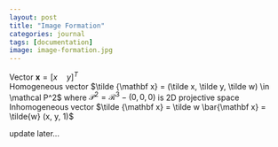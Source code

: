 ```yaml
---
layout: post
title: "Image Formation"
categories: journal
tags: [documentation]
image: image-formation.jpg
---
```


Vector $\mathbf x=[x\quad y]^T$  
Homogeneous vector  $\tilde {\mathbf x} = (\tilde x, \tilde y, \tilde w) \in \mathcal P^2$  where $\mathcal P^2 = \mathcal R^3 - (0,0,0)$ is 2D projective space
Inhomogeneous vector $\tilde {\mathbf x} = \tilde w \bar{\mathbf x} = \tilde{w} (x, y, 1)$  

update later...


<!--stackedit_data:
eyJoaXN0b3J5IjpbNDE3MDY0MzgwLDEwMzQ3NzIyOCwtMjEyOT
MyODExMSwxNzA1MTg5LC0yMDQzNjMxNTQ3LDEyMjcwNDQ4MDks
MTUxNTcwOTQ0Nyw2OTczNDgwMDMsLTEzMjc3MzQ5OTksLTE2Nj
A5Mjc5MzcsLTE5ODEyNzgwMTAsLTUxOTU1OTY2NiwyMDYxMjYy
MzUwLC03NTc1OTUxMjAsLTc0MjU2MTM2M119
-->